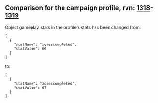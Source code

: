 ## Comparison for the campaign profile, rvn: [1318](https://github.com/PRO100KatYT/FortniteProfileRevisions/tree/main/profiles/campaign/1318%20campaign.json)-[1319](https://github.com/PRO100KatYT/FortniteProfileRevisions/tree/main/profiles/campaign/1319%20campaign.json)

Object gameplay_stats in the profile's stats has been changed from:

```
[
  {
    "statName": "zonescompleted",
    "statValue": 66
  }
]
```

to:

```
[
  {
    "statName": "zonescompleted",
    "statValue": 67
  }
]
```

<br><br>
